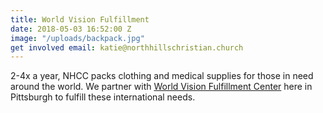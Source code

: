 ```yaml
---
title: World Vision Fulfillment
date: 2018-05-03 16:52:00 Z
image: "/uploads/backpack.jpg"
get involved email: katie@northhillschristian.church
---
```


2-4x a year, NHCC packs clothing and medical supplies for those in need around the world. We partner with [World Vision Fulfillment Center](http://www.worldvisionusprograms.org/pittsburgh_volunteer.php) here in Pittsburgh to fulfill these international needs.